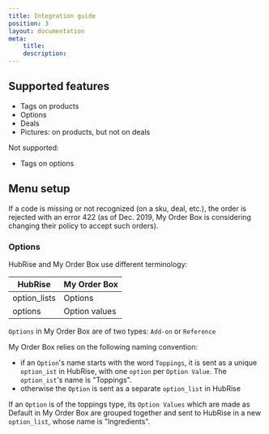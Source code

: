 ```yaml
---
title: Integration guide
position: 3
layout: documentation
meta:
    title:
    description:
---
```


## Supported features

- Tags on products
- Options
- Deals
- Pictures: on products, but not on deals

Not supported:

- Tags on options

## Menu setup

If a code is missing or not recognized (on a sku, deal, etc.), the order is rejected with an error 422 (as of Dec. 2019, My Order Box is considering changing their policy to accept such orders).

### Options

HubRise and My Order Box use different terminology:

| HubRise      | My Order Box  |
| ------------ | ------------- |
| option_lists | Options       |
| options      | Option values |

`Options` in My Order Box are of two types: `Add-on` or `Reference`

My Order Box relies on the following naming convention:

- if an `Option`'s name starts with the word `Toppings`, it is sent as a unique `option_ist` in HubRise, with one `option` per `Option Value`. The `option_ist`'s name is "Toppings".
- otherwise the `Option` is sent as a separate `option_list` in HubRise

If an `Option` is of the toppings type, its `Option Values` which are made as Default in My Order Box are grouped together and sent to HubRise in a new `option_list`, whose name is "Ingredients".

